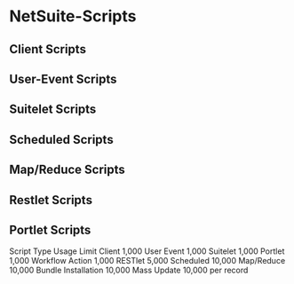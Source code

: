 # NetSuite-Scripts
## Client Scripts
## User-Event Scripts
## Suitelet Scripts
## Scheduled Scripts
## Map/Reduce Scripts
## Restlet Scripts
## Portlet Scripts
Script Type	Usage Limit
Client	1,000
User Event	1,000
Suitelet	1,000
Portlet	1,000
Workflow Action	1,000
RESTlet	5,000
Scheduled	10,000
Map/Reduce	10,000
Bundle Installation	10,000
Mass Update	10,000 per record